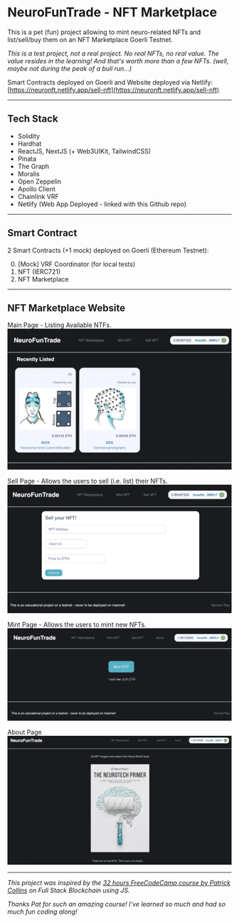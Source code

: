 # NeuroFunTrade - NFT Marketplace

This is a pet (fun) project allowing to mint neuro-related NFTs and list/sell/buy them on an NFT Marketplace Goerli Testnet.

_This is a test project, not a real project. No real NFTs, no real value. The value resides in the learning! And that's worth more than a few NFTs. (well, maybe not during the peak of a bull run...)_

Smart Contracts deployed on Goerli and Website deployed via Netlify: [https://neuronft.netlify.app/sell-nft](https://neuronft.netlify.app/sell-nft)

---

## Tech Stack

- Solidity
- Hardhat
- ReactJS, NextJS (+ Web3UIKit, TailwindCSS)
- Pinata
- The Graph
- Moralis
- Open Zeppelin
- Apollo Client
- Chainlink VRF
- Netlify (Web App Deployed - linked with this Github repo)

---

## Smart Contract

2 Smart Contracts (+1 mock) deployed on Goerli (Ethereum Testnet):

0. [Mock] VRF Coordinator (for local tests)
1. NFT (IERC721)
2. NFT Marketplace

---

## NFT Marketplace Website

Main Page - Listing Available NTFs.
![NTFs Listing](./img/nft-marketplace.png "NFT Marketplace - Listing")

Sell Page - Allows the users to sell (i.e. list) their NFTs.
![NTFs Sell](./img/sell-nft.png "NFT Marketplace - Sell")

Mint Page - Allows the users to mint new NFTs.
![NTFs Mint](./img/mint-nft.png "NFT Marketplace - Mint")

About Page
![About](./img/about-page.png "NFT Marketplace - About")

---

_This project was inspired by the [32 hours FreeCodeCamp course by Patrick Collins](https://www.youtube.com/watch?v=gyMwXuJrbJQ&ab_channel=freeCodeCamp.org) on Full Stack Blockchain using JS._

_Thanks Pat for such an amazing course! I've learned so much and had so much fun coding along!_
